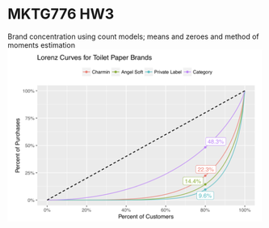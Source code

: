 # MKTG776 HW3
Brand concentration using count models; means and zeroes and method of moments estimation
![](mktg776_hw3.png)
